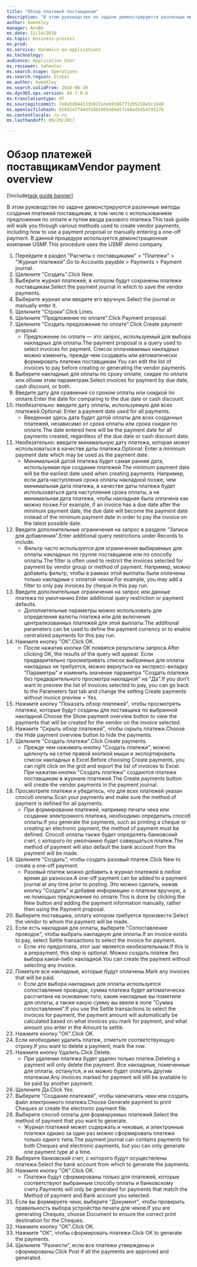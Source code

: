 ```yaml
--- 
title: "Обзор платежей поставщикам"
description: "В этом руководстве по задаче демонстрируются различные методы создания платежей поставщикам, в том числе с использованием предложения по оплате и путем ввода разового платежа."
author: kweekley
manager: AnnBe
ms.date: 11/14/2016
ms.topic: business-process
ms.prod: 
ms.service: dynamics-ax-applications
ms.technology: 
audience: Application User
ms.reviewer: twheeloc
ms.search.scope: Operations
ms.search.region: Global
ms.author: kweekley
ms.search.validFrom: 2016-06-30
ms.dyn365.ops.version: AX 7.0.0
ms.translationtype: HT
ms.sourcegitcommit: 7e0a5d044133b917a3eb9386773205218e5c1b40
ms.openlocfilehash: 020d147744df24b2065e66e5fc68ed5d5479127b
ms.contentlocale: ru-ru
ms.lasthandoff: 09/29/2017

---
```

# <a name="vendor-payment-overview"></a><span data-ttu-id="c4d1f-103">Обзор платежей поставщикам</span><span class="sxs-lookup"><span data-stu-id="c4d1f-103">Vendor payment overview</span></span>

[!include[task guide banner](../../includes/task-guide-banner.md)]

<span data-ttu-id="c4d1f-104">В этом руководстве по задаче демонстрируются различные методы создания платежей поставщикам, в том числе с использованием предложения по оплате и путем ввода разового платежа.</span><span class="sxs-lookup"><span data-stu-id="c4d1f-104">This task guide will walk you through various methods used to create vendor payments, including how to use a payment proposal or manually entering a one-off payment.</span></span> <span data-ttu-id="c4d1f-105">В данной процедуре используется демонстрационная компания USMF.</span><span class="sxs-lookup"><span data-stu-id="c4d1f-105">This procedure uses the USMF demo company.</span></span>

1. <span data-ttu-id="c4d1f-106">Перейдите в раздел "Расчеты с поставщиками" > "Платежи" > "Журнал платежей".</span><span class="sxs-lookup"><span data-stu-id="c4d1f-106">Go to Accounts payable > Payments > Payment journal.</span></span>
2. <span data-ttu-id="c4d1f-107">Щелкните "Создать".</span><span class="sxs-lookup"><span data-stu-id="c4d1f-107">Click New.</span></span>
3. <span data-ttu-id="c4d1f-108">Выберите журнал платежей, в котором будут сохранены платежи поставщикам.</span><span class="sxs-lookup"><span data-stu-id="c4d1f-108">Select the payment journal in which to save the vendor payments.</span></span> 
4. <span data-ttu-id="c4d1f-109">Выберите журнал или введите его вручную.</span><span class="sxs-lookup"><span data-stu-id="c4d1f-109">Select the journal or manually enter it.</span></span>
5. <span data-ttu-id="c4d1f-110">Щелкните "Строки".</span><span class="sxs-lookup"><span data-stu-id="c4d1f-110">Click Lines.</span></span>
6. <span data-ttu-id="c4d1f-111">Щелкните "Предложение по оплате".</span><span class="sxs-lookup"><span data-stu-id="c4d1f-111">Click Payment proposal.</span></span>
7. <span data-ttu-id="c4d1f-112">Щелкните "Создать предложение по оплате".</span><span class="sxs-lookup"><span data-stu-id="c4d1f-112">Click Create payment proposal.</span></span>
    * <span data-ttu-id="c4d1f-113">Предложение по оплате — это запрос, используемый для выбора накладных для оплаты.</span><span class="sxs-lookup"><span data-stu-id="c4d1f-113">The payment proposal is a query used to select invoices for payment.</span></span> <span data-ttu-id="c4d1f-114">Список оплачиваемых накладных можно изменить, прежде чем создавать или автоматически формировать платежи поставщикам.</span><span class="sxs-lookup"><span data-stu-id="c4d1f-114">You can edit the list of invoices to pay before creating or generating the vendor payments.</span></span>  
8. <span data-ttu-id="c4d1f-115">Выберите накладные для оплаты по сроку оплате, скидке по оплате или обоим этим параметрам.</span><span class="sxs-lookup"><span data-stu-id="c4d1f-115">Select invoices for payment by due date, cash discount, or both.</span></span> 
9. <span data-ttu-id="c4d1f-116">Введите дату для сравнения со сроком оплаты или скидкой по оплате.</span><span class="sxs-lookup"><span data-stu-id="c4d1f-116">Enter the date for comparing to the due date or cash discount.</span></span> 
10. <span data-ttu-id="c4d1f-117">Необязательно: введите дату оплаты, используемую для всех платежей.</span><span class="sxs-lookup"><span data-stu-id="c4d1f-117">Optional: Enter a payment date used for all payments.</span></span>
    * <span data-ttu-id="c4d1f-118">Введенная здесь дата будет датой оплаты для всех созданных платежей, независимо от срока оплаты или срока скидки по оплате.</span><span class="sxs-lookup"><span data-stu-id="c4d1f-118">The date entered here will be the payment date for all payments created, regardless of the due date or cash discount date.</span></span>  
11. <span data-ttu-id="c4d1f-119">Необязательно: введите минимальную дату платежа, которая может использоваться в качестве даты платежа.</span><span class="sxs-lookup"><span data-stu-id="c4d1f-119">Optional: Enter a minimum payment date which may be used as the payment date.</span></span>
    * <span data-ttu-id="c4d1f-120">Минимальной датой платежа будет самая ранняя дата, используемая при создании платежей.</span><span class="sxs-lookup"><span data-stu-id="c4d1f-120">The minimum payment date will be the earliest date used when creating payments.</span></span> <span data-ttu-id="c4d1f-121">Например, если дата наступления срока оплаты накладной позже, чем минимальная дата платежа, в качестве даты платежа будет использоваться дата наступления срока оплаты, а не минимальная дата платежа, чтобы накладная была оплачена как можно позже.</span><span class="sxs-lookup"><span data-stu-id="c4d1f-121">For example, if an invoice has a due date after the minimum payment date, the due date will become the payment date instead of the minimum payment date in order to pay the invoice on the latest possible date.</span></span>  
12. <span data-ttu-id="c4d1f-122">Введите дополнительные ограничения на запрос в разделе "Записи для добавления".</span><span class="sxs-lookup"><span data-stu-id="c4d1f-122">Enter additional query restrictions under Records to include.</span></span>
    * <span data-ttu-id="c4d1f-123">Фильтр часто используется для ограничения выбираемых для оплаты накладных по группе поставщиков или по способу оплаты.</span><span class="sxs-lookup"><span data-stu-id="c4d1f-123">The filter is often used to restrict the invoices selected for payment by vendor group or method of payment.</span></span> <span data-ttu-id="c4d1f-124">Например, можно добавить фильтр, чтобы в рамках этой выплаты были оплачены только накладные с оплатой чеком.</span><span class="sxs-lookup"><span data-stu-id="c4d1f-124">For example, you may add a filter to only pay invoices by cheque in this pay run.</span></span>  
13. <span data-ttu-id="c4d1f-125">Введите дополнительные ограничения на запрос или данные платежа по умолчанию.</span><span class="sxs-lookup"><span data-stu-id="c4d1f-125">Enter additional query restriction or payment defaults.</span></span> 
    * <span data-ttu-id="c4d1f-126">Дополнительные параметры можно использовать для определения валюты платежа или для включения централизованных платежей для этой выплаты.</span><span class="sxs-lookup"><span data-stu-id="c4d1f-126">The additional parameters can be used to define the payment currency or to enable centralized payments for this pay run.</span></span>  
14. <span data-ttu-id="c4d1f-127">Нажмите кнопку "OК".</span><span class="sxs-lookup"><span data-stu-id="c4d1f-127">Click OK.</span></span>
    * <span data-ttu-id="c4d1f-128">После нажатия кнопки ОК появятся результаты запроса.</span><span class="sxs-lookup"><span data-stu-id="c4d1f-128">After clicking OK, the results of the query will appear.</span></span> <span data-ttu-id="c4d1f-129">Если предварительно просматривать список выбранных для оплаты накладных не требуется, можно вернуться на экспресс-вкладку "Параметры" и изменить значение параметра "Создать платежи без предварительного просмотра накладной" на "Да".</span><span class="sxs-lookup"><span data-stu-id="c4d1f-129">If you don't want to preview the list of invoices selected to pay, you can go back to the Parameters fast tab and change the setting Create payments without invoice preview = Yes.</span></span>  
15. <span data-ttu-id="c4d1f-130">Нажмите кнопку "Показать обзор платежей", чтобы просмотреть платежи, которые будут созданы для поставщика по выбранной накладной.</span><span class="sxs-lookup"><span data-stu-id="c4d1f-130">Choose the Show payment overview button to view the payments that will be created for the vendor on the invoice selected.</span></span>
16. <span data-ttu-id="c4d1f-131">Нажмите "Скрыть обзор платежей", чтобы скрыть платежи.</span><span class="sxs-lookup"><span data-stu-id="c4d1f-131">Choose the Hide payment overview button to hide the payments.</span></span> 
17. <span data-ttu-id="c4d1f-132">Щелкните "Создать платежи".</span><span class="sxs-lookup"><span data-stu-id="c4d1f-132">Click Create payments.</span></span>
    * <span data-ttu-id="c4d1f-133">Прежде чем нажимать кнопку "Создать платежи", можно щелкнуть на сетке правой кнопкой мыши и экспортировать список накладных в Excel.</span><span class="sxs-lookup"><span data-stu-id="c4d1f-133">Before choosing Create payments, you can right click on the grid and export the list of invoices to Excel.</span></span> <span data-ttu-id="c4d1f-134">При нажатии кнопки "Создать платежи" создаются платежи поставщикам в журнале платежей.</span><span class="sxs-lookup"><span data-stu-id="c4d1f-134">The Create payments button will create the vendor payments in the payment journal.</span></span>  
18. <span data-ttu-id="c4d1f-135">Просмотрите платежи и убедитесь, что для всех платежей указан способ оплаты.</span><span class="sxs-lookup"><span data-stu-id="c4d1f-135">Scan your payments and make sure the method of payment is defined for all payments.</span></span> 
    * <span data-ttu-id="c4d1f-136">При формировании платежей, например печати чека или создании электронного платежа, необходимо определить способ оплаты.</span><span class="sxs-lookup"><span data-stu-id="c4d1f-136">If you generate the payments, such as printing a cheque or creating an electronic payment, the method of payment must be defined.</span></span> <span data-ttu-id="c4d1f-137">Способ оплаты также будет определять банковский счет, с которого по умолчанию будет совершаться платеж.</span><span class="sxs-lookup"><span data-stu-id="c4d1f-137">The method of payment will also default the bank account from the payment will be made.</span></span>  
19. <span data-ttu-id="c4d1f-138">Щелкните "Создать", чтобы создать разовый платеж.</span><span class="sxs-lookup"><span data-stu-id="c4d1f-138">Click New to create a one-off payment.</span></span>
    * <span data-ttu-id="c4d1f-139">Разовый платеж можно добавить в журнал платежей в любое время до разноски.</span><span class="sxs-lookup"><span data-stu-id="c4d1f-139">A one-off payment can be added to a payment journal at any time prior to posting.</span></span> <span data-ttu-id="c4d1f-140">Это можно сделать, нажав кнопку "Создать" и добавив информацию о платеже вручную, а не помощью предложения по оплате.</span><span class="sxs-lookup"><span data-stu-id="c4d1f-140">This is done by clicking the New button and adding the payment information manually, rather then using the Payment proposal.</span></span>  
20. <span data-ttu-id="c4d1f-141">Выберите поставщика, оплату котором требуется произвести.</span><span class="sxs-lookup"><span data-stu-id="c4d1f-141">Select the vendor to whom the payment will be made.</span></span>
21. <span data-ttu-id="c4d1f-142">Если есть накладная для оплаты, выберите "Сопоставление проводок", чтобы выбрать накладную для оплаты.</span><span class="sxs-lookup"><span data-stu-id="c4d1f-142">If an invoice exists to pay, select Settle transactions to select the invoice for payment.</span></span>
    * <span data-ttu-id="c4d1f-143">Если это предоплата, этот шаг является необязательным.</span><span class="sxs-lookup"><span data-stu-id="c4d1f-143">If this is a prepayment, this step is optional.</span></span> <span data-ttu-id="c4d1f-144">Можно создать платеж без выбора какой-либо накладной.</span><span class="sxs-lookup"><span data-stu-id="c4d1f-144">You can create the payment without selecting any invoice.</span></span>  
22. <span data-ttu-id="c4d1f-145">Пометьте все накладные, которые будут оплачены.</span><span class="sxs-lookup"><span data-stu-id="c4d1f-145">Mark any invoices that will be paid.</span></span>
    * <span data-ttu-id="c4d1f-146">Если для выбора накладных для оплаты используется сопоставление проводок, сумма платежа будет автоматически рассчитана на основании того, какие накладные вы пометили для оплаты, а также какую сумму вы ввели в поле "Сумма сопоставления".</span><span class="sxs-lookup"><span data-stu-id="c4d1f-146">If you use the Settle transactions to select the invoices for payment, the payment amount will automatically be calculated based on what invoices you mark for payment, and what amount you enter in the Amount to settle.</span></span>  
23. <span data-ttu-id="c4d1f-147">Нажмите кнопку "OК".</span><span class="sxs-lookup"><span data-stu-id="c4d1f-147">Click OK.</span></span>
24. <span data-ttu-id="c4d1f-148">Если необходимо удалить платеж, отметьте соответствующую строку.</span><span class="sxs-lookup"><span data-stu-id="c4d1f-148">If you want to delete a payment, mark the row.</span></span>
25. <span data-ttu-id="c4d1f-149">Нажмите кнопку Удалить.</span><span class="sxs-lookup"><span data-stu-id="c4d1f-149">Click Delete.</span></span>
    * <span data-ttu-id="c4d1f-150">При удалении платежа будет удален только платеж.</span><span class="sxs-lookup"><span data-stu-id="c4d1f-150">Deleting a payment will only delete the payment.</span></span> <span data-ttu-id="c4d1f-151">Все накладные, помеченные для оплаты, останутся, и их можно будет оплатить другим платежом.</span><span class="sxs-lookup"><span data-stu-id="c4d1f-151">Any invoices marked for payment will still be available to be paid by another payment.</span></span>  
26. <span data-ttu-id="c4d1f-152">Щелкните Да.</span><span class="sxs-lookup"><span data-stu-id="c4d1f-152">Click Yes.</span></span>
27. <span data-ttu-id="c4d1f-153">Выберите "Создание платежей", чтобы напечатать чеки или создать файл электронного платежа.</span><span class="sxs-lookup"><span data-stu-id="c4d1f-153">Choose Generate payment to print Cheques or create the electronic payment file.</span></span>
28. <span data-ttu-id="c4d1f-154">Выберите способ оплаты для формируемых платежей.</span><span class="sxs-lookup"><span data-stu-id="c4d1f-154">Select the method of payment that you want to generate.</span></span>
    * <span data-ttu-id="c4d1f-155">Журнал платежей может содержать и чековые, и электронные платежи однако за один раз можно сформировать платежи только одного типа.</span><span class="sxs-lookup"><span data-stu-id="c4d1f-155">The payment journal can contains payments for both Cheques and electronic payments, but you can only generate one payment type at a time.</span></span>  
29. <span data-ttu-id="c4d1f-156">Выберите банковский счет, с которого будут осуществлены платежи.</span><span class="sxs-lookup"><span data-stu-id="c4d1f-156">Select the bank account from which to generate the payments.</span></span>
30. <span data-ttu-id="c4d1f-157">Нажмите кнопку "OК".</span><span class="sxs-lookup"><span data-stu-id="c4d1f-157">Click OK.</span></span>
    * <span data-ttu-id="c4d1f-158">Платежи будут сформированы только для платежей, которые соответствуют выбранным способу оплаты и банковскому счету.</span><span class="sxs-lookup"><span data-stu-id="c4d1f-158">Payments will only be generated for payments that match the Method of payment and Bank account you selected.</span></span>  
31. <span data-ttu-id="c4d1f-159">Если вы формируете чеки, выберите "Документ", чтобы проверить правильность выбора устройства печати для чеков.</span><span class="sxs-lookup"><span data-stu-id="c4d1f-159">If you are generating Cheques, choose Document to ensure the correct print destination for the Cheques.</span></span>
32. <span data-ttu-id="c4d1f-160">Нажмите кнопку "OК".</span><span class="sxs-lookup"><span data-stu-id="c4d1f-160">Click OK.</span></span>
33. <span data-ttu-id="c4d1f-161">Нажмите "ОК", чтобы сформировать платежи.</span><span class="sxs-lookup"><span data-stu-id="c4d1f-161">Click OK to generate the payments.</span></span>
34. <span data-ttu-id="c4d1f-162">Щелкните "Разнести", если все платежи утверждены и сформированы.</span><span class="sxs-lookup"><span data-stu-id="c4d1f-162">Click Post if all the payments are approved and generated.</span></span> 


